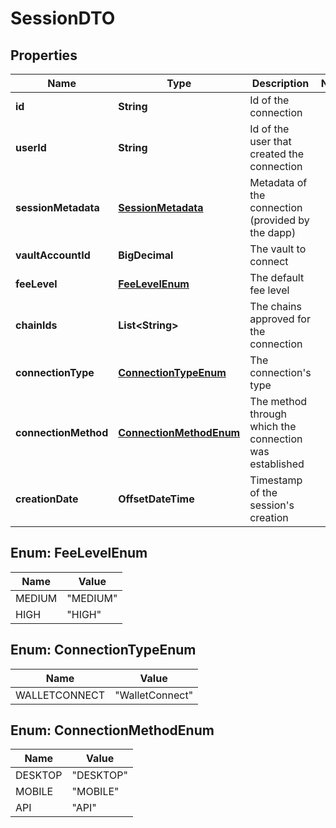 

# SessionDTO


## Properties

| Name | Type | Description | Notes |
|------------ | ------------- | ------------- | -------------|
|**id** | **String** | Id of the connection |  |
|**userId** | **String** | Id of the user that created the connection |  |
|**sessionMetadata** | [**SessionMetadata**](SessionMetadata.md) | Metadata of the connection (provided by the dapp) |  |
|**vaultAccountId** | **BigDecimal** | The vault to connect |  |
|**feeLevel** | [**FeeLevelEnum**](#FeeLevelEnum) | The default fee level |  |
|**chainIds** | **List&lt;String&gt;** | The chains approved for the connection |  |
|**connectionType** | [**ConnectionTypeEnum**](#ConnectionTypeEnum) | The connection&#39;s type |  |
|**connectionMethod** | [**ConnectionMethodEnum**](#ConnectionMethodEnum) | The method through which the connection was established |  |
|**creationDate** | **OffsetDateTime** | Timestamp of the session&#39;s creation |  |



## Enum: FeeLevelEnum

| Name | Value |
|---- | -----|
| MEDIUM | &quot;MEDIUM&quot; |
| HIGH | &quot;HIGH&quot; |



## Enum: ConnectionTypeEnum

| Name | Value |
|---- | -----|
| WALLETCONNECT | &quot;WalletConnect&quot; |



## Enum: ConnectionMethodEnum

| Name | Value |
|---- | -----|
| DESKTOP | &quot;DESKTOP&quot; |
| MOBILE | &quot;MOBILE&quot; |
| API | &quot;API&quot; |



